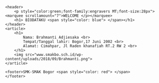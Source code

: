 <!DOCTYPE html>
<html>
<head> <title>Brahmanti's WEB</title></head>	
<style> 
header, footer {

	color: white;
	background: black;
	clear: left;
	padding: 1em;
	text-align: center;
}
</style>

<body>

	
	<header>
		<p style="color:green;font-family:engravers MT;font-size:28px"><marquee scrollamount="7">WELCOME </p></marquee>
		<h1> BIODATAKU <span style="color: blue"> </span></h1>
	</header>
	<article>
		<h1>
			Nama: Brahmanti Adjiesaka <br>
			Tempat/Tanggal lahir: Bogor,17 Juni 2002 <br>
			Alamat: Cimahpar, Jl Raden khanafiah RT.2 RW 2 <br>
		</h1>
		<img src="www.smakbo.sch.id/wp-content/uploads/2018/09/Brahmanti.png">
	</article>

	<footer>SMK-SMAK Bogor <span style="color: red"> </span>
	</footer>
</body>



</html>
